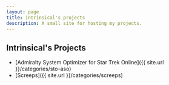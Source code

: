```yaml
---
layout: page
title: intrinsical's projects
description: A small site for hosting my projects. 
---
```



## Intrinsical's Projects

 * [Admiralty System Optimizer for Star Trek Online]({{ site.url }}/categories/sto-aso)
 * [Screeps]({{ site.url }}/categories/screeps)

